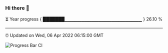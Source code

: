 ### Hi there 👋

⏳ Year progress { ███████▁▁▁▁▁▁▁▁▁▁▁▁▁▁▁▁▁▁▁▁▁▁▁ } 26.10 %

---

⏰ Updated on Wed, 06 Apr 2022 06:15:00 GMT

![Progress Bar CI](https://github.com/liununu/liununu/workflows/Progress%20Bar%20CI/badge.svg)

